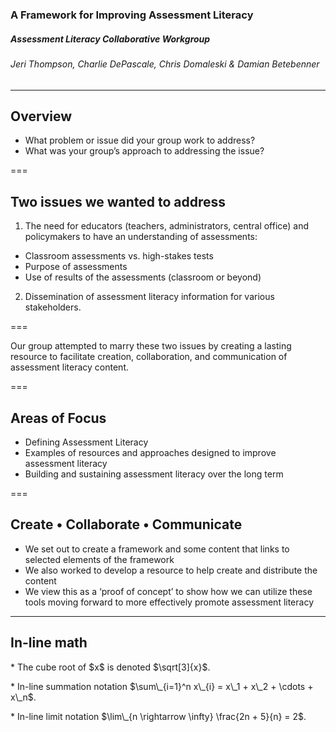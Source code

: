 ### A Framework for Improving Assessment Literacy
##### Assessment Literacy Collaborative Workgroup
###### Jeri Thompson, Charlie DePascale, Chris Domaleski & Damian Betebenner

---

## Overview

- What problem or issue did your group work to address?   
- What was your group’s approach to addressing the issue?

===

## Two issues we wanted to address

1. The need for educators (teachers, administrators, central office) and policymakers to have an understanding of assessments:
 - Classroom assessments vs. high-stakes tests
 - Purpose of assessments
 - Use of results of the assessments (classroom or beyond)

2. Dissemination of assessment literacy information for various stakeholders.

===

Our group attempted to marry these two issues by creating a lasting resource to facilitate creation, collaboration, and
communication of assessment literacy content.


===

## Areas of Focus

- Defining Assessment Literacy
- Examples of resources and approaches designed to improve assessment literacy
- Building and sustaining assessment literacy over the long term

===

## Create • Collaborate • Communicate

- We set out to create a framework and some content that links to selected elements of the framework
- We also worked to develop a resource to help create and distribute the content
- We view this as a ‘proof of concept’ to show how we can utilize these tools moving forward to more effectively promote assessment literacy

---

## In-line math

<p class="fragment">* The cube root of $x$ is denoted $\sqrt[3]{x}$.</p>
<p class="fragment">* In-line summation notation $\sum\_{i=1}^n x\_{i} = x\_1 + x\_2 + \cdots + x\_n$.</p>
<p class="fragment">* In-line limit notation $\lim\_{n \rightarrow \infty} \frac{2n + 5}{n} = 2$.</p>
